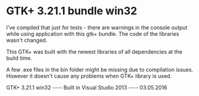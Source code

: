 # GTK+ 3.21.1 bundle win32
I've compiled that just for tests - there are warnings in the console output while using application with this gtk+ bundle. The code of the libraries wasn't changed.

This GTK+ was built with the newest libraries of all dependencies at the build time.

A few .exe files in the bin folder might be missing due to compilation issues. However it doesn't cause any problems when GTK+ library is used.




GTK+ 3.21.1 win32 ---- Built in Visual Studio 2013 ---- 03.05.2016
